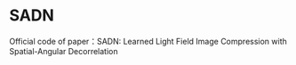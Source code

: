 # SADN
  Official code of paper：SADN: Learned Light Field Image Compression with Spatial-Angular Decorrelation
